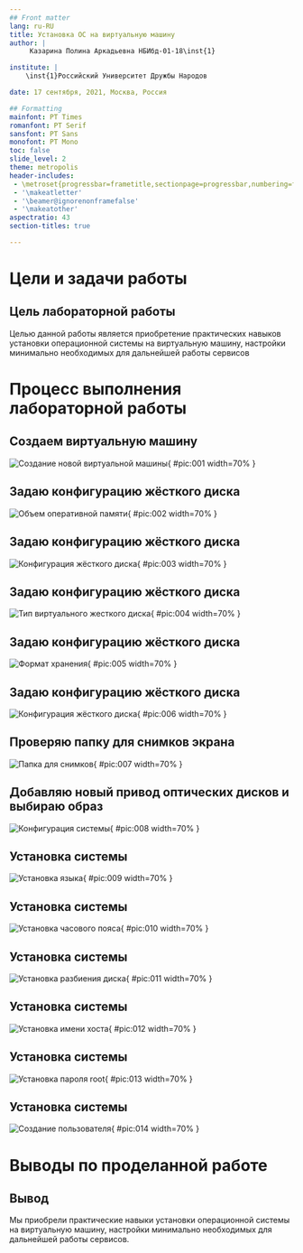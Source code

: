 ```yaml
---
## Front matter
lang: ru-RU
title: Установка ОС на виртуальную машину
author: |
	 Казарина Полина Аркадьевна НБИбд-01-18\inst{1}

institute: |
	\inst{1}Российский Университет Дружбы Народов

date: 17 сентября, 2021, Москва, Россия

## Formatting
mainfont: PT Times
romanfont: PT Serif
sansfont: PT Sans
monofont: PT Mono
toc: false
slide_level: 2
theme: metropolis
header-includes: 
 - \metroset{progressbar=frametitle,sectionpage=progressbar,numbering=fraction}
 - '\makeatletter'
 - '\beamer@ignorenonframefalse'
 - '\makeatother'
aspectratio: 43
section-titles: true

---
```


# Цели и задачи работы

## Цель лабораторной работы

Целью данной работы является приобретение практических навыков установки операционной системы на виртуальную машину, настройки минимально необходимых для дальнейшей работы сервисов

# Процесс выполнения лабораторной работы

## Создаем виртуальную машину

![Создание новой виртуальной машины](image/1.png){ #pic:001 width=70% }

## Задаю конфигурацию жёсткого диска

![Объем оперативной памяти](image/2.png){ #pic:002 width=70% }

## Задаю конфигурацию жёсткого диска

![Конфигурация жёсткого диска](image/3.png){ #pic:003 width=70% }

## Задаю конфигурацию жёсткого диска

![Тип виртуального жесткого диска](image/4.png){ #pic:004 width=70% }

## Задаю конфигурацию жёсткого диска

![Формат хранения](image/5.png){ #pic:005 width=70% }

## Задаю конфигурацию жёсткого диска

![Конфигурация жёсткого диска](image/6.png){ #pic:006 width=70% }

## Проверяю папку для снимков экрана

![Папка для снимков](image/7.png){ #pic:007 width=70% }

## Добавляю новый привод оптических дисков и выбираю образ 

![Конфигурация системы](image/8.png){ #pic:008 width=70% }

## Установка системы

![Установка языка](image/9.png){ #pic:009 width=70% }

## Установка системы

![Установка часового пояса](image/10.png){ #pic:010 width=70% }

## Установка системы

![Установка разбиения диска](image/11.png){ #pic:011 width=70% }

## Установка системы

![Установка имени хоста](image/12.png){ #pic:012 width=70% }

## Установка системы

![Установка пароля root](image/13.png){ #pic:013 width=70% }

## Установка системы

![Создание пользователя](image/14.png){ #pic:014 width=70% }

# Выводы по проделанной работе

## Вывод

Мы приобрели практические навыки установки операционной системы на виртуальную машину, настройки минимально необходимых для дальнейшей работы сервисов.